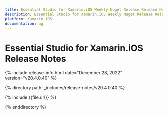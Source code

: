 ```yaml
---
title: Essential Studio for Xamarin.iOS Weekly Nuget Release Release Notes  
description: Essential Studio for Xamarin.iOS Weekly Nuget Release Release Notes  
platform: Xamarin.iOS
documentation: ug
---
```


# Essential Studio for Xamarin.iOS  Release Notes  

{% include release-info.html date="December 28, 2022"  version="v20.4.0.40" %} 

{% directory path: _includes/release-notes/v20.4.0.40 %}

{% include {{file.url}} %}

{% enddirectory %}